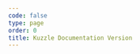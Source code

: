 ```yaml
---
code: false
type: page
order: 0
title: Kuzzle Documentation Version
---
```



<Version site="/" repository="git://github.com/kuzzleio/documentation.git" commit="c6efd3955ffda9c6447566db40a576e4a0227b04" />
